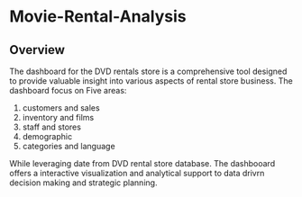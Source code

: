 # Movie-Rental-Analysis

## Overview
   The dashboard for the DVD rentals store is a comprehensive tool designed to provide valuable insight into various aspects of rental store business. 
The dashboard focus on Five areas:
 1. customers and sales
 2. inventory and films
 3. staff and stores
 4. demographic
 5. categories and language

While leveraging date from DVD rental store database. The dashbooard offers a interactive visualization and analytical support to data drivrn decision making and strategic planning.
    
    

 
